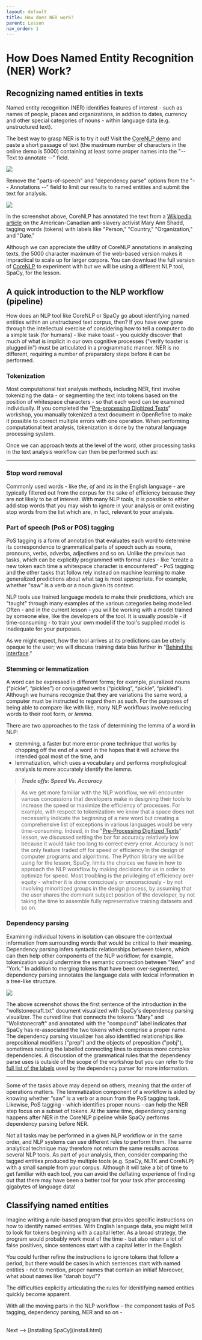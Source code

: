 ```yaml
---
layout: default
title: How does NER work?
parent: Lesson
nav_order: 1
---
```


# How Does Named Entity Recognition (NER) Work?

## Recognizing named entities in texts

Named entity recognition (NER) identifies features of interest - such as names of people, places and organizations, in addtion to dates, currency and other special categories of nouns - within language data (e.g. unstructured text).

The best way to grasp NER is to try it out! Visit the [CoreNLP demo](https://corenlp.run/) and paste a short passage of text (the maximum number of characters in the online demo is 5000) containing at least some proper names into the "-- Text to annotate --" field.

![](assets/img/coreNLP-interface.png)

Remove the "parts-of-speech" and "dependency parse" options from the "-- Annotations --" field to limit our results to named entities and submit the text for analysis.

![](assets/img/coreNLP-ner.png)

In the screenshot above, CoreNLP has annotated the text from a [Wikipedia article](https://en.wikipedia.org/wiki/Mary_Ann_Shadd) on the American-Canadian anti-slavery activist Mary Ann Shadd, tagging words (tokens) with labels like "Person," "Country," "Organization," and "Date." 

Although we can appreciate the utility of CoreNLP annotations in analyzing texts, the 5000 character maximum of the web-based version makes it impractical to scale up for larger corpora. You can download the full version of [CoreNLP](https://stanfordnlp.github.io/CoreNLP/) to experiment with but we will be using a different NLP tool, SpaCy, for the lesson.

## A quick introduction to the NLP workflow (pipeline)

How does an NLP tool like CoreNLP or SpaCy go about identifying named entities within an unstructured text corpus, then? If you have ever gone through the intellectual exercise of considering how to tell a computer to do a simple task (for humans) - like make toast - you quickly discover that much of what is implicit in our own cognitive processes ("verify toaster is plugged in") must be articulated in a programmatic manner. NER is no different, requiring a number of preparatory steps before it can be performed.   

### Tokenization

Most computational text analysis methods, including NER, first involve tokenizing the data - or segmenting the text into tokens based on the position of whitespace characters - so that each word can be examined individually. If you completed the “[Pre-processing Digitized Texts](https://scds.github.io/text-analysis-1)” workshop, you manually tokenized a text document in OpenRefine to make it possible to correct multiple errors with one operation. When performing computational text analysis, tokenization is done by the natural language processing system.

Once we can approach texts at the level of the word, other processing tasks in the text analysis workflow can then be performed such as:

<hr />

### Stop word removal

Commonly used words - like *the*, *of* and *its* in the English language - are typically filtered out from the corpus for the sake of efficiency because they are not likely to be of interest. With many NLP tools, it is possible to either add stop words that you may wish to ignore in your analysis or omit existing stop words from the list which are, in fact, relevant to your analysis.

### Part of speech (PoS or POS) tagging

PoS tagging is a form of annotation that evaluates each word to determine its correspondence to grammatical parts of speech such as nouns, pronouns, verbs, adverbs, adjectives and so on. Unlike the previous two tasks, which can be explicitly programmed with formal rules - like "create a new token each time a whitespace character is encountered" - PoS tagging and the other tasks that follow rely instead on machine learning to make generalized predictions about what tag is most appropriate. For example, whether "saw" is a verb or a noun given its context. 

NLP tools use trained language models to make their predictions, which are "taught" through many examples of the various categories being modelled. Often - and in the current lesson - you will be working with a model trained by someone else, like the developers of the tool. It is usually possible - if time-consuming - to train your own model if the tool's supplied model is inadequate for your purposes. 

As we might expect, how the tool arrives at its predictions can be utterly opaque to the user; we will discuss training data bias further in "[Behind the Interface](behind.html)." 

### Stemming or lemmatization

A word can be expressed in different forms; for example, pluralized nouns (“pickle”, “pickles”) or conjugated verbs (“pickling”, “pickle”, “pickled”). Although we humans recognize that they are variations the same word, a computer must be instructed to regard them as such. For the purposes of being able to compare like with like, many NLP workflows involve reducing words to their root form, or *lemma*.

There are two approaches to the task of determining the lemma of a word in NLP:
* stemming, a faster but more error-prone technique that works by chopping off the end of a word in the hopes that it will achieve the intended goal most of the time, and
* lemmatization, which uses a vocabulary and performs morphological analysis to more accurately identify the lemma.

> ***Trade offs: Speed Vs. Accuracy***

> As we get more familiar with the NLP workflow, we will encounter various concessions that developers make in designing their tools to increase the speed or maximize the efficiency of processes. For example, with respect to tokenization: we know that a space does not necessarily indicate the beginning of a new word but creating a comprehensive list of exceptions in various languages would be very time-consuming. Indeed, in the "[Pre-Processing Digitized Texts](https://scds.github.io/text-analysis-1/output.html)" lesson, we discussed setting the bar for accuracy relatively low because it would take too long to correct every error.
> Accuracy is not the only feature traded off for speed or efficiency in the design of computer programs and algorithms. The Python library we will be using for the lesson, SpaCy, limits the choices we have in how to approach the NLP workflow by making decisions for us in order to optimize for speed. Most troubling is the privileging of efficiency over equity - whether it is done consciously or unconsciously - by not involving minoritized groups in the design process, by assuming that the user shares the dominant subject position of the developer, by not taking the time to assemble fully representative training datasets and so on.   

### Dependency parsing

Examining individual tokens in isolation can obscure the contextual information from surrounding words that would be critical to their meaning. Dependency parsing infers syntactic relationships between tokens, which can then help other components of the NLP workflow; for example, tokenization would undermine the semantic connection between “New” and “York.” In addition to merging tokens that have been over-segmented, dependency parsing annotates the language data with lexical information in a tree-like structure.

![](spacy-dependency.png)

The above screenshot shows the first sentence of the introduction in the "wollstonecraft.txt" document visualized with SpaCy's dependency parsing visualizer. The curved line that connects the tokens "Mary" and "Wollstonecraft" and annotated with the "compound" label indicates that SpaCy has re-associated the two tokens which comprise a proper name. The dependency parsing visualizer has also identified relationships like prepositional modifiers ("prep") and the objects of preposition ("pobj"), sometimes nesting the labelled connecting lines to express more complex dependencies. A discussion of the grammatical rules that the dependency parse uses is outside of the scope of the workshop but you can refer to the [full list of the labels](https://github.com/clir/clearnlp-guidelines/blob/master/md/specifications/dependency_labels.md) used by the dependency parser for more information.

<hr />

Some of the tasks above may depend on others, meaning that the order of operations matters. The lemmatization component of a workflow is aided by knowing whether “saw” is a verb or a noun from the PoS tagging task. Likewise, PoS tagging - which identifies proper nouns - can help the NER step focus on a subset of tokens. At the same time, dependency parsing happens after NER in the CoreNLP pipeline while SpaCy performs dependency parsing before NER.

Not all tasks may be performed in a given NLP workflow or in the same order, and NLP systems can use different rules to perform them. The same analytical technique may therefore not return the same results across several NLP tools. As part of your analysis, then, consider comparing the tagged entities produced by multiple tools (e.g. SpaCy, NLTK and CoreNLP) with a small sample from your corpus. Although it will take a bit of time to get familiar with each tool, you can avoid the deflating experience of finding out that there may have been a better tool for your task after processing gigabytes of language data! 

## Classifying named entities

Imagine writing a rule-based program that provides specific instructions on how to identify named entities. With English language data, you might tell it to look for tokens beginning with a capital letter. As a broad strategy, the program would probably work most of the time - but also return a lot of false positives, since sentences start with a capital letter in the English. 

You could further refine the instructions to ignore tokens that follow a period, but there would be cases in which sentences start with named entities - not to mention, proper names that contain an initial! Moreover, what about names like "danah boyd"?

The difficulties explicitly articulating the rules for idenitifying named entities quickly become apparent.

With all the moving parts in the NLP workflow - the component tasks of PoS tagging, dependency parsing, NER and so on -  

<br />
Next --> [Installing SpaCy](install.html)
